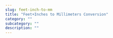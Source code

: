 ```yaml
---
slug: feet-inch-to-mm
title: "Feet+Inches to Millimeters Conversion"
category: ""
subcategory: ""
description: ""
---
```


